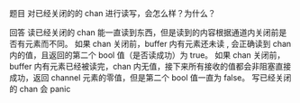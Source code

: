 题目
对已经关闭的的 chan 进行读写，会怎么样？为什么？

回答
读已经关闭的 chan 能一直读到东西，但是读到的内容根据通道内关闭前是否有元素而不同。
如果 chan 关闭前，buffer 内有元素还未读 , 会正确读到 chan 内的值，且返回的第二个 bool 值（是否读成功）为 true。
如果 chan 关闭前，buffer 内有元素已经被读完，chan 内无值，接下来所有接收的值都会非阻塞直接成功，返回 channel 元素的零值，但是第二个 bool 值一直为 false。
写已经关闭的 chan 会 panic